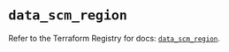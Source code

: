 # `data_scm_region`

Refer to the Terraform Registry for docs: [`data_scm_region`](https://registry.terraform.io/providers/paloaltonetworks/scm/1.0.2/docs/data-sources/region).
